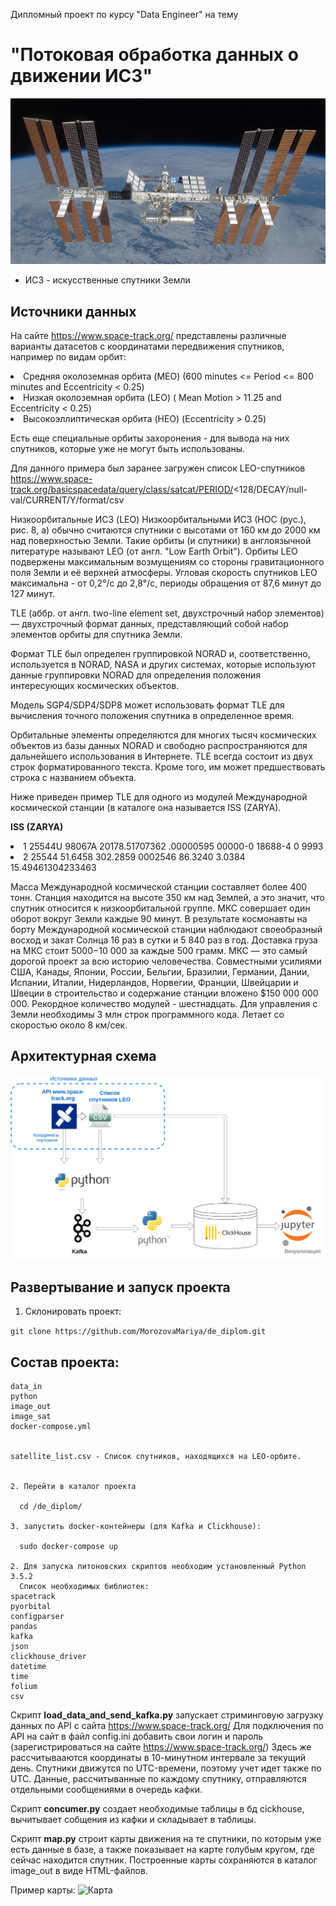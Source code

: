 
Дипломный проект по курсу "Data Engineer" на тему

# "Потоковая обработка данных о движении ИСЗ"

![МКС](https://github.com/MorozovaMariya/de_diplom/blob/master/images_sat/mks.jpg)

* ИСЗ - искусственные спутники Земли

## Источники данных

На сайте https://www.space-track.org/ представлены различные варианты датасетов с координатами передвижения спутников, например по видам орбит:
<li>Средняя околоземная орбита (MEO) (600 minutes <= Period <= 800 minutes and Eccentricity < 0.25)</li>
<li>Низкая околоземная орбита (LEO) ( Mean Motion > 11.25 and Eccentricity < 0.25)</li>
<li>Высокоэллиптическая орбита (HEO) (Eccentricity > 0.25) </li>

Есть еще специальные орбиты захоронения - для вывода на них спутников, которые уже не могут быть использованы.

Для данного примера был заранее загружен список LEO-спутников https://www.space-track.org/basicspacedata/query/class/satcat/PERIOD/<128/DECAY/null-val/CURRENT/Y/format/csv

Низкоорбитальные ИСЗ (LEO)
Низкоорбитальными ИСЗ (НОС (рус.), рис. 8, а) обычно считаются спутники с высотами от 160 км до 2000 км над поверхностью Земли. Такие орбиты (и спутники) в англоязычной литературе называют LEO (от англ. "Low Earth Orbit"). Орбиты LEO подвержены максимальным возмущениям со стороны гравитационного поля Земли и её верхней атмосферы. Угловая скорость спутников LEO максимальна - от 0,2°/с до 2,8°/с, периоды обращения от 87,6 минут до 127 минут.


TLE (аббр. от англ. two-line element set, двухстрочный набор элементов) — двухстрочный формат данных, представляющий собой набор элементов орбиты для спутника Земли.

Формат TLE был определен группировкой NORAD и, соответственно, используется в NORAD, NASA и других системах, которые используют данные группировки NORAD для определения положения интересующих космических объектов.

Модель SGP4/SDP4/SDP8 может использовать формат TLE для вычисления точного положения спутника в определенное время.

Орбитальные элементы определяются для многих тысяч космических объектов из базы данных NORAD и свободно распространяются для дальнейшего использования в Интернете. TLE всегда состоит из двух строк форматированного текста. Кроме того, им может предшествовать строка с названием объекта.

Ниже приведен пример TLE для одного из модулей Международной космической станции (в каталоге она называется ISS (ZARYA).

**ISS (ZARYA)**            
<li>1 25544U 98067A   20178.51707362  .00000595  00000-0  18688-4 0  9993</li>
<li>2 25544  51.6458 302.2859 0002546  86.3240   3.0384 15.49461304233463</li>

Масса Международной космической станции составляет более 400 тонн. Станция находится на высоте 350 км над Землей, а это значит, что спутник относится к низкоорбитальной группе. МКС совершает один оборот вокруг Земли каждые 90 минут. В результате космонавты на борту Международной космической станции наблюдают своеобразный восход и закат Солнца 16 раз в сутки и 5 840 раз в год. Доставка груза на МКС стоит $5 000-$10 000 за каждые 500 грамм.
МКС — это самый дорогой проект за всю историю человечества. Совместными усилиями США, Канады, Японии, России, Бельгии, Бразилии, Германии, Дании, Испании, Италии, Нидерландов, Норвегии, Франции, Швейцарии и Швеции в строительство и содержание станции вложено $150 000 000 000. Рекордное количество модулей - шестнадцать. Для управления с Земли необходимы 3 млн строк программного кода. Летает со скоростью около 8 км/сек.



## Архитектурная схема

![Архитектура](https://github.com/MorozovaMariya/de_diplom/blob/master/images_sat/architectura.png)


## Развертывание и запуск проекта

1. Склонировать проект:

  ```git clone https://github.com/MorozovaMariya/de_diplom.git```
   
Состав проекта:
---------------------------
```
data_in  
python
image_out
image_sat
docker-compose.yml

  
satellite_list.csv - Список спутников, находящихся на LEO-орбите. 
  
  
2. Перейти в каталог проекта

  cd /de_diplom/
  
3. запустить docker-контейнеры (для Kafka и Clickhouse):

  sudo docker-compose up
  
2. Для запуска питоновских скриптов необходим установленный Python 3.5.2
  Список необходимых библиотек:
spacetrack
pyorbital
configparser
pandas
kafka
json
clickhouse_driver
datetime
time
folium
csv
```

Скрипт **load_data_and_send_kafka.py** запускает стриминговую загрузку данных по API с сайта https://www.space-track.org/ Для подключения по API на сайт в файл config.ini добавить свои логин и пароль (зарегистрироваться на сайте https://www.space-track.org/) Здесь же рассчитывааются координаты в 10-минутном интервале за текущий день. Спутники движутся по UTC-времени, поэтому учет идет также по UTC. Данные, рассчитыванные по каждому спутнику, отправляются отдельными сообщениями в очередь кафки.

Скрипт **concumer.py** создает необходимые таблицы в бд cickhouse, вычитывает собщения из кафки и складывает в таблицы.

Скрипт **map.py** строит карты движения на те спутники, по которым уже есть данные в базе, а также показывает на карте голубым кругом, где сейчас находится спутник. Построенные карты сохраняются в каталог image_out в виде HTML-файлов.

Пример карты:
![Карта](https://github.com/MorozovaMariya/station/blob/master/img/map.png)


